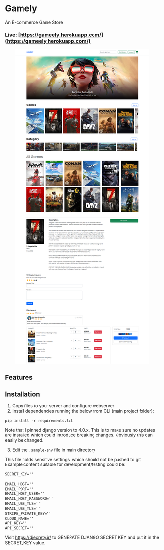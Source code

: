 # Gamely
An E-commerce Game Store

### Live: [https://gameely.herokuapp.com/](https://gameely.herokuapp.com/)

<p align="center">
  <img src="https://github.com/mickeymaruf/projects-demo-images/blob/main/gamely/gamely.png">
</p>

## Features

## Installation
1. Copy files to your server and configure webserver
2. Install dependencies running the below from CLI (main project folder):
```shell
pip install -r requirements.txt
```
Note that I pinned django version to 4.0.x.
This is to make sure no updates are installed which could introduce breaking changes. Obviously this can easily be changed. 

3. Edit the `.sample-env` file in main directory

This file holds sensitive settings, which should not be pushed to git. Example content suitable for development/testing could be:
```shell
SECRET_KEY=''

EMAIL_HOST=''
EMAIL_PORT=''
EMAIL_HOST_USER=''
EMAIL_HOST_PASSWORD=''
EMAIL_USE_TLS=''
EMAIL_USE_TLS=''
STRIPE_PRIVATE_KEY=''
CLOUD_NAME=''
API_KEY=''
API_SECRET=''
```
Visit https://djecrety.ir/ to GENERATE DJANGO SECRET KEY and put it in the SECRET_KEY value.
